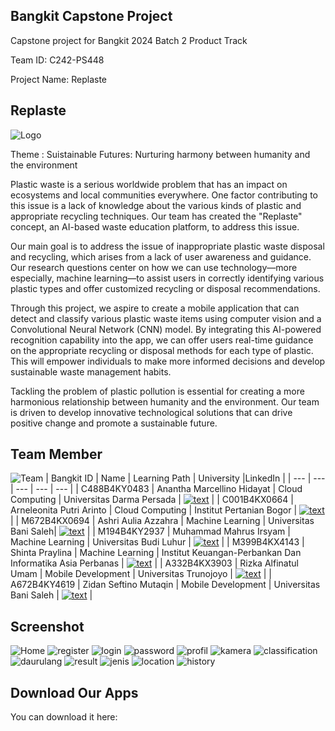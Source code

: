 ## Bangkit Capstone Project
Capstone project for Bangkit 2024 Batch 2 Product Track

Team ID: C242-PS448

Project Name: Replaste

## Replaste 
![Logo](https://github.com/REPLASTE/.github/blob/26dbeb14ccc0ef9d0a7929e66ad6a75178740723/Untitled1234-1.png)

Theme             : Suistainable Futures: Nurturing harmony between humanity and the environment

Plastic waste is a serious worldwide problem that has an impact on ecosystems and local communities everywhere. One factor contributing to this issue is a lack of knowledge about the various kinds of plastic and appropriate recycling techniques. Our team has created the "Replaste" concept, an AI-based waste education platform, to address this issue.

Our main goal is to address the issue of inappropriate plastic waste disposal and recycling, which arises from a lack of user awareness and guidance. Our research questions center on how we can use technology—more especially, machine learning—to assist users in correctly identifying various plastic types and offer customized recycling or disposal recommendations.

Through this project, we aspire to create a mobile application that can detect and classify various plastic waste items using computer vision and a Convolutional Neural Network (CNN) model. By integrating this AI-powered recognition capability into the app, we can offer users real-time guidance on the appropriate recycling or disposal methods for each type of plastic. This will empower individuals to make more informed decisions and develop sustainable waste management habits.

Tackling the problem of plastic pollution is essential for creating a more harmonious relationship between humanity and the environment. Our team is driven to develop innovative technological solutions that can drive positive change and promote a sustainable future.



## Team Member 
![Team](https://github.com/REPLASTE/.github/blob/5aa21f0fd49dc4f982cd590d6f7a252a05ff40d0/Screenshot%20(3038).png)
| Bangkit ID | Name | Learning Path | University |LinkedIn |
| ---      | ---       | ---       | ---       | ---       |
| C488B4KY0483 | Anantha Marcellino Hidayat | Cloud Computing | Universitas Darma Persada | [![text](https://img.shields.io/badge/LinkedIn-0077B5?style=for-the-badge&logo=linkedin&logoColor=white)](www.linkedin.com/in/ananthamarcellino/) |
| C001B4KX0664 | Arneleonita Putri Arinto | Cloud Computing |	Institut Pertanian Bogor  | [![text](https://img.shields.io/badge/LinkedIn-0077B5?style=for-the-badge&logo=linkedin&logoColor=white)](https://www.linkedin.com/in/arneleonita/) |
| M672B4KX0694 |  Ashri Aulia Azzahra | Machine Learning | Universitas Bani Saleh| [![text](https://img.shields.io/badge/LinkedIn-0077B5?style=for-the-badge&logo=linkedin&logoColor=white)](https://www.linkedin.com/in/ashriazzr/) |
| M194B4KY2937 | Muhammad Mahrus Irsyam  | Machine Learning | Universitas Budi Luhur | [![text](https://img.shields.io/badge/LinkedIn-0077B5?style=for-the-badge&logo=linkedin&logoColor=white)](https://www.linkedin.com/in/muhammad-mahrus-irsyam/) |
| M399B4KX4143 | Shinta Praylina | Machine Learning | Institut Keuangan-Perbankan Dan Informatika Asia Perbanas | [![text](https://img.shields.io/badge/LinkedIn-0077B5?style=for-the-badge&logo=linkedin&logoColor=white)](https://www.linkedin.com/in/shinta-praylina-159326299/) |
| A332B4KX3903 | Rizka Alfinatul Umam | Mobile Development | 	Universitas Trunojoyo | [![text](https://img.shields.io/badge/LinkedIn-0077B5?style=for-the-badge&logo=linkedin&logoColor=white)](https://www.linkedin.com/in/rizka-alfinatul-umam-225121247/) |
| A672B4KY4619 | Zidan Seftino Mutaqin |  Mobile Development | Universitas Bani Saleh | [![text](https://img.shields.io/badge/LinkedIn-0077B5?style=for-the-badge&logo=linkedin&logoColor=white)](https://www.linkedin.com/in/zidan-seftino-mutaqin-909248278/) |


## Screenshot
![Home](https://github.com/REPLASTE/.github/blob/5aa21f0fd49dc4f982cd590d6f7a252a05ff40d0/WhatsApp%20Image%202024-12-13%20at%2012.56.42_4537863d.jpg)
![register](https://github.com/REPLASTE/.github/blob/5aa21f0fd49dc4f982cd590d6f7a252a05ff40d0/WhatsApp%20Image%202024-12-13%20at%2012.56.43_07513f33.jpg)
![login](https://github.com/REPLASTE/.github/blob/5aa21f0fd49dc4f982cd590d6f7a252a05ff40d0/WhatsApp%20Image%202024-12-13%20at%2012.56.43_ef5d129d.jpg)
![password](https://github.com/REPLASTE/.github/blob/5aa21f0fd49dc4f982cd590d6f7a252a05ff40d0/WhatsApp%20Image%202024-12-13%20at%2012.56.43_d05caa3e.jpg)
![profil](https://github.com/REPLASTE/.github/blob/5aa21f0fd49dc4f982cd590d6f7a252a05ff40d0/WhatsApp%20Image%202024-12-13%20at%2012.56.43_6621cf92.jpg)
![kamera](https://github.com/REPLASTE/.github/blob/5aa21f0fd49dc4f982cd590d6f7a252a05ff40d0/WhatsApp%20Image%202024-12-13%20at%2012.56.43_bb09bc05.jpg)
![classification](https://github.com/REPLASTE/.github/blob/5aa21f0fd49dc4f982cd590d6f7a252a05ff40d0/WhatsApp%20Image%202024-12-13%20at%2012.56.43_299a42c5.jpg)
![daurulang](https://github.com/REPLASTE/.github/blob/5aa21f0fd49dc4f982cd590d6f7a252a05ff40d0/WhatsApp%20Image%202024-12-13%20at%2012.56.43_26c672b9.jpg)
![result](https://github.com/REPLASTE/.github/blob/5aa21f0fd49dc4f982cd590d6f7a252a05ff40d0/WhatsApp%20Image%202024-12-13%20at%2012.56.43_07513f33.jpg)
![jenis](https://github.com/REPLASTE/.github/blob/5aa21f0fd49dc4f982cd590d6f7a252a05ff40d0/WhatsApp%20Image%202024-12-13%20at%2012.56.43_07513f33.jpg)
![location](https://github.com/REPLASTE/.github/blob/5aa21f0fd49dc4f982cd590d6f7a252a05ff40d0/WhatsApp%20Image%202024-12-13%20at%2012.56.42_65b5891f.jpg)
![history](https://github.com/REPLASTE/.github/blob/5aa21f0fd49dc4f982cd590d6f7a252a05ff40d0/WhatsApp%20Image%202024-12-13%20at%2012.56.43_07513f33.jpg)


## Download Our Apps
You can download it here:  
